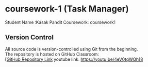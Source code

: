 # coursework-1 (Task Manager)
 Student Name :Kasak Pandit                 Coursework: coursework1
## Version Control  
All source code is version-controlled using Git from the beginning.  
The repository is hosted on GitHub Classroom:  
[[GitHub Repository Link](https://github.com/account123606/coursework-1.git)
youtube link: https://youtu.be/4eV0tqWQh18

